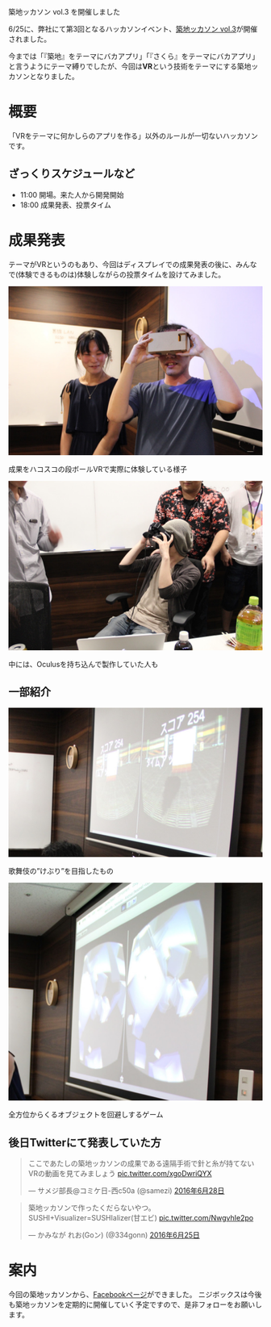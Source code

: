築地ッカソン vol.3 を開催しました

6/25に、弊社にて第3回となるハッカソンイベント、[築地ッカソン vol.3](tsukiji03.peatix.com)が開催されました。

今までは「『築地』をテーマにバカアプリ」「『さくら』をテーマにバカアプリ」と言うようにテーマ縛りでしたが、今回は**VR**という技術をテーマにする築地ッカソンとなりました。

# 概要

「VRをテーマに何かしらのアプリを作る」以外のルールが一切ないハッカソンです。


## ざっくりスケジュールなど

* 11:00 開場。来た人から開発開始
* 18:00 成果発表、投票タイム

# 成果発表

テーマがVRというのもあり、今回はディスプレイでの成果発表の後に、みんなで(体験できるものは)体験しながらの投票タイムを設けてみました。

![体験中の様子、その1](blogs/20160704-tsukijickathon-vol-3/exp_hacosco.jpg)

成果をハコスコの段ボールVRで実際に体験している様子

![体験中の様子、その2](blogs/20160704-tsukijickathon-vol-3/exp_oculus_dk2.jpg)

中には、Oculusを持ち込んで製作していた人も


## 一部紹介

![](blogs/20160704-tsukijickathon-vol-3/demo_keburi.jpg)

歌舞伎の”けぶり”を目指したもの

![](blogs/20160704-tsukijickathon-vol-3/demo_dodge.jpg)

全方位からくるオブジェクトを回避しするゲーム


## 後日Twitterにて発表していた方

<blockquote class="twitter-tweet" ><p lang="ja" dir="ltr">ここであたしの築地ッカソンの成果である遠隔手術で針と糸が持てないVRの動画を見てみましょう <a href="https://t.co/xgoDwriQYX">pic.twitter.com/xgoDwriQYX</a></p>&mdash; サメジ部長@コミケ日-西c50a (@samezi) <a href="https://twitter.com/samezi/status/747811136444071937">2016年6月28日</a></blockquote> 

<blockquote class="twitter-tweet" data-lang="ja"><p lang="ja" dir="ltr">築地ッカソンで作ったくだらないやつ。SUSHI+Visualizer=SUSHIalizer(甘エビ) <a href="https://t.co/NwgvhIe2po">pic.twitter.com/NwgvhIe2po</a></p>&mdash; かみなが れお(Goン) (@334gonn) <a href="https://twitter.com/334gonn/status/746676905881964544">2016年6月25日</a></blockquote>





# 案内

今回の築地ッカソンから、[Facebookページ](https://www.facebook.com/tsukijickathon/)ができました。
ニジボックスは今後も築地ッカソンを定期的に開催していく予定ですので、是非フォローをお願いします。

